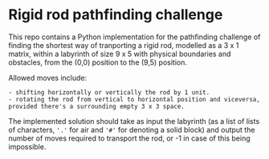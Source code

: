 # Rigid rod pathfinding challenge

This repo contains a Python implementation for the pathfinding challenge
of finding the shortest way of tranporting a rigid rod, modelled as a 
3 x 1 matrix, within a labyrinth of size 9 x 5 with physical boundaries
and obstacles, from the (0,0) position to the (9,5) position. 

Allowed moves include:

    - shifting horizontally or vertically the rod by 1 unit.
    - rotating the rod from vertical to horizontal position and viceversa,
    provided there's a surrounding empty 3 x 3 space.
    
The implemented solution should take as input the labyrinth (as a list
of lists of characters, `'.'` for air and `'#'` for denoting a solid block)
and output the number of moves required to transport the rod, or -1 in
case of this being impossible.
